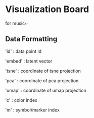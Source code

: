 # Visualization Board
  for music~

## Data Formatting
  'id'    : data point id
  
  'embed' : latent vector
  
  'tsne'  : coordinate of tsne projection
  
  'pca'   : coordinate of pca projection
  
  'umap'  : coordinate of umap projection
  
  'c'     : color index
  
  'm'     : symbol/marker index
  
  
